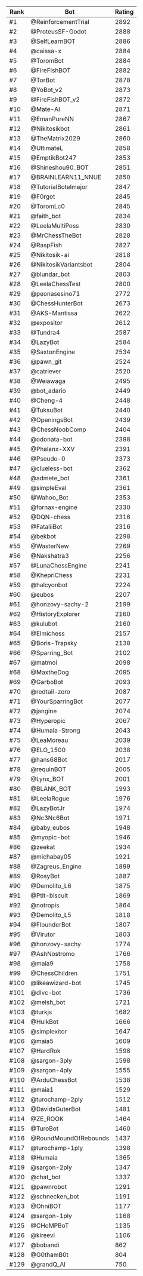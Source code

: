 Rank|Bot|Rating
---|---|---
#1|@ReinforcementTrial|2892
#2|@ProteusSF-Godot|2888
#3|@SelfLearnBOT|2886
#4|@caissa-x|2884
#5|@ToromBot|2884
#6|@FireFishBOT|2882
#7|@TorBot|2878
#8|@YoBot_v2|2873
#9|@FireFishBOT_v2|2872
#10|@Mate-AI|2871
#11|@EmanPureNN|2867
#12|@Nikitosikbot|2861
#13|@TheMatrix2029|2860
#14|@UltimateL|2858
#15|@EmptikBot247|2853
#16|@Shineshou90_BOT|2851
#17|@BRAINLEARN11_NNUE|2850
#18|@TutorialBotelmejor|2847
#19|@F0rgot|2845
#20|@ToromLc0|2845
#21|@faith_bot|2834
#22|@LeelaMultiPoss|2830
#23|@MrChessTheBot|2828
#24|@RaspFish|2827
#25|@Nikitosik-ai|2818
#26|@NikitosikVariantsbot|2804
#27|@blundar_bot|2803
#28|@LeelaChessTest|2800
#29|@peonasesino71|2772
#30|@ChessHunterBot|2673
#31|@AKS-Mantissa|2622
#32|@expositor|2612
#33|@Tundra4|2587
#34|@LazyBot|2584
#35|@SaxtonEngine|2534
#36|@pawn_git|2524
#37|@catriever|2520
#38|@Weiawaga|2495
#39|@bot_adario|2449
#40|@Cheng-4|2448
#41|@TuksuBot|2440
#42|@OpeningsBot|2439
#43|@ChessNoobComp|2404
#44|@odonata-bot|2398
#45|@Phalanx-XXV|2391
#46|@Pseudo-0|2373
#47|@clueless-bot|2362
#48|@admete_bot|2361
#49|@simpleEval|2361
#50|@Wahoo_Bot|2353
#51|@fornax-engine|2330
#52|@DQN-chess|2316
#53|@FataliiBot|2316
#54|@bekbot|2298
#55|@WasterNew|2269
#56|@Nakshatra3|2256
#57|@LunaChessEngine|2241
#58|@KhepriChess|2231
#59|@halcyonbot|2224
#60|@eubos|2207
#61|@honzovy-sachy-2|2199
#62|@HistoryExplorer|2160
#63|@kulubot|2160
#64|@Elmichess|2157
#65|@Boris-Trapsky|2138
#66|@Sparring_Bot|2102
#67|@matmoi|2098
#68|@MaxtheDog|2095
#69|@GarboBot|2093
#70|@redtail-zero|2087
#71|@YourSparringBot|2077
#72|@jangine|2074
#73|@Hyperopic|2067
#74|@Humaia-Strong|2043
#75|@LeaMoreau|2039
#76|@ELO_1500|2038
#77|@hans68Bot|2017
#78|@requinBOT|2005
#79|@Lynx_BOT|2001
#80|@BLANK_BOT|1993
#81|@LeelaRogue|1976
#82|@LazyBotJr|1974
#83|@Nc3Nc6Bot|1971
#84|@baby_eubos|1948
#85|@myopic-bot|1946
#86|@zeekat|1934
#87|@michabay05|1921
#88|@Zagreus_Engine|1899
#89|@RosyBot|1887
#90|@Demolito_L6|1875
#91|@Ptit-biscuit|1869
#92|@notropis|1864
#93|@Demolito_L5|1818
#94|@FlounderBot|1807
#95|@Virutor|1803
#96|@honzovy-sachy|1774
#97|@AshNostromo|1766
#98|@maia9|1758
#99|@ChessChildren|1751
#100|@likeawizard-bot|1745
#101|@dlvc-bot|1736
#102|@melsh_bot|1721
#103|@turkjs|1682
#104|@HulkBot|1666
#105|@simplexitor|1647
#106|@maia5|1609
#107|@HardRok|1598
#108|@sargon-3ply|1598
#109|@sargon-4ply|1555
#110|@ArduChessBot|1538
#111|@maia1|1529
#112|@turochamp-2ply|1512
#113|@DavidsGuterBot|1481
#114|@ZE_ROOK|1464
#115|@TuroBot|1460
#116|@RoundMoundOfRebounds|1437
#117|@turochamp-1ply|1398
#118|@Humaia|1365
#119|@sargon-2ply|1347
#120|@chat_bot|1337
#121|@pawnrobot|1291
#122|@schnecken_bot|1191
#123|@OhniBOT|1177
#124|@sargon-1ply|1168
#125|@CHoMPBoT|1135
#126|@kireevi|1106
#127|@bobandi|862
#128|@G0thamB0t|804
#129|@grandQ_AI|750
